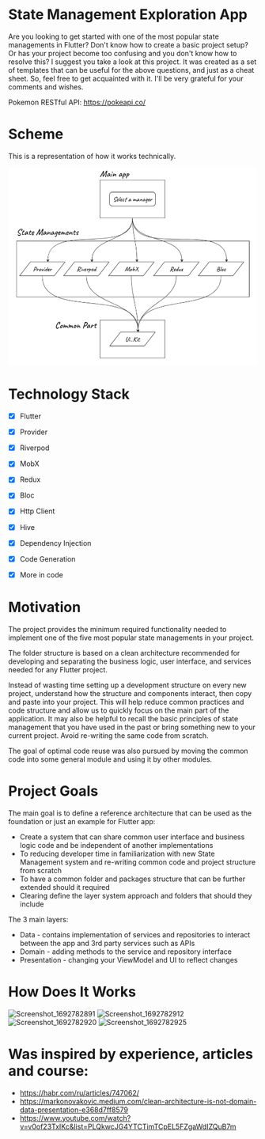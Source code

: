 # State Management Exploration App

Are you looking to get started with one of the most popular state managements in Flutter? Don't know how to create a basic project setup? Or has your project become too confusing and you don't know how to resolve this? I suggest you take a look at this project. It was created as a set of templates that can be useful for the above questions, and just as a cheat sheet. So, feel free to get acquainted with it. I'll be very grateful for your comments and wishes.

Pokemon RESTful API: https://pokeapi.co/


# Scheme

This is a representation of how it works technically.

![](assets/state_managements_scheme.png)

# Technology Stack

- [x] Flutter
- [x] Provider
- [x] Riverpod
- [x] MobX
- [x] Redux
- [x] Bloc
- [x] Http Client
- [x] Hive 
- [x] Dependency Injection
- [x] Code Generation
- [x] More in code 


# Motivation

The project provides the minimum required functionality needed to implement one of the five most popular state managements in your project.

The folder structure is based on a clean architecture recommended for developing and separating the business logic, user interface, and services needed for any Flutter project.

Instead of wasting time setting up a development structure on every new project, understand how the structure and components interact, then copy and paste into your project. This will help reduce common practices and code structure and allow us to quickly focus on the main part of the application. It may also be helpful to recall the basic principles of state management that you have used in the past or bring something new to your current project. Avoid re-writing the same code from scratch.

The goal of optimal code reuse was also pursued by moving the common code into some general module and using it by other modules.


# Project Goals

The main goal is to define a reference architecture that can be used as the foundation or just an example for Flutter app:

- Create a system that can share common user interface and business logic code and be independent of another implementations
- To reducing developer time in familiarization with new State Management system and re-writing common code and project structure from scratch
- To have a common folder and packages structure that can be further extended should it required
- Clearing define the layer system approach and folders that should they include

The 3 main layers:

- Data - contains implementation of services and repositories to interact between the app and 3rd party services such as APIs
- Domain - adding methods to the service and repository interface
- Presentation - changing your ViewModel and UI to reflect changes


# How Does It Works

![Screenshot_1692782891](https://github.com/Anonymous747/state_managements_exploration/assets/47688014/d6e5680c-f003-4ad4-a916-3c6739a7cdb9)
![Screenshot_1692782912](https://github.com/Anonymous747/state_managements_exploration/assets/47688014/e6bea447-4b3f-4cf3-a028-26e6383494a9)
![Screenshot_1692782920](https://github.com/Anonymous747/state_managements_exploration/assets/47688014/fa654452-ccae-467a-b4a7-518760bd10f4)
![Screenshot_1692782925](https://github.com/Anonymous747/state_managements_exploration/assets/47688014/08338f20-8601-411a-8060-91937cd597a8)


# Was inspired by experience, articles and course: 

- https://habr.com/ru/articles/747062/
- https://markonovakovic.medium.com/clean-architecture-is-not-domain-data-presentation-e368d7ff8579
- https://www.youtube.com/watch?v=v0of23TxIKc&list=PLQkwcJG4YTCTimTCpEL5FZgaWdIZQuB7m
